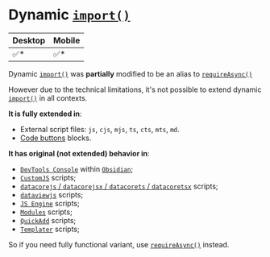 # Dynamic [`import()`][import]

| Desktop | Mobile |
| ------- | ------ |
| ✅*      | ✅*     |

Dynamic [`import()`][import] was **partially** modified to be an alias to [`requireAsync()`][requireAsync]

However due to the technical limitations, it's not possible to extend dynamic [`import()`][import] in all contexts.

**It is fully extended in**:

- External script files: `js`, `cjs`, `mjs`, `ts`, `cts`, `mts`, `md`.
- [Code buttons](./code-buttons.md) blocks.

**It has original (not extended) behavior in**:

- [`DevTools Console`](https://developer.chrome.com/docs/devtools/console) within [`Obsidian`](https://obsidian.md/);
- [`CustomJS`](https://github.com/saml-dev/obsidian-custom-js) scripts;
- [`datacorejs` / `datacorejsx` / `datacorets` / `datacoretsx`](https://blacksmithgu.github.io/datacore/code-views) scripts;
- [`dataviewjs`](https://blacksmithgu.github.io/obsidian-dataview/api/intro/) scripts;
- [`JS Engine`](https://www.moritzjung.dev/obsidian-js-engine-plugin-docs/) scripts;
- [`Modules`](https://github.com/polyipseity/obsidian-modules) scripts;
- [`QuickAdd`](https://quickadd.obsidian.guide/) scripts;
- [`Templater`](https://silentvoid13.github.io/Templater/) scripts;

So if you need fully functional variant, use [`requireAsync()`][requireAsync] instead.

[import]: https://developer.mozilla.org/en-US/docs/Web/JavaScript/Reference/Statements/import
[requireAsync]: ./new-functions.md#requireasync
